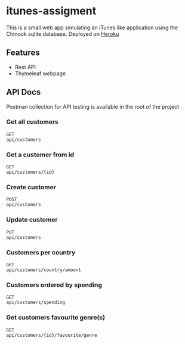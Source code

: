 # itunes-assigment
This is a small web app simulating an iTunes like application using the Chinook sqlite database.
Deployed on [Heroku](https://itunes-assignment.herokuapp.com/)

## Features
  - Rest API
  - Thymeleaf webpage

## API Docs
Postman collection for API testing is available in the root of the project 

### Get all customers
```
GET
api/customers
```

### Get a customer from id
```
GET
api/customers/{id}
```

### Create customer
```
POST
api/customers
```

### Update customer
```
PUT
api/customers
```

### Customers per country
```
GET
api/customers/country/amount
```

### Customers ordered by spending
```
GET
api/customers/spending
```

### Get customers favourite genre(s)
```
GET
api/customers/{id}/favourite/genre
```
